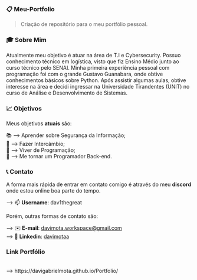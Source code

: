 ### 📋 Meu-Portfolio
 
> Criação de repositório para o meu portfólio pessoal.

### 🎓 Sobre Mim

Atualmente meu objetivo é atuar na área de T.I e Cybersecurity. Possuo conhecimento técnico em logística, visto que fiz Ensino Médio junto ao curso técnico pelo SENAI. Minha primeira experiência pessoal com programação foi com o grande Gustavo Guanabara, onde obtive conhecimentos básicos sobre Python. Após assistir algumas aulas, obtive interesse na área e decidi ingressar na Universidade Tirandentes (UNIT) no curso de Análise e Desenvolvimento de Sistemas. 

### 📈 Objetivos

Meus objetivos **atuais** são:

📚 --> Aprender sobre Segurança da Informação; <br>
🦅 --> Fazer Intercâmbio; <br>
💼 --> Viver de Programação; <br>
📌 --> Me tornar um Programador Back-end. 

### 📞 Contato

A forma mais rápida de entrar em contato comigo é através do meu **discord** onde estou online boa parte do tempo. 

--> 📫 **Username**: dav1thegreat

Porém, outras formas de contato são:

--> ✉️ **E-mail**: davimota.workspace@gmail.com <br>
--> 📱 **Linkedin**: [davimotaa](https://www.linkedin.com/in/davimotaa/)

### Link Portfólio 
<br>
--> https://davigabrielmota.github.io/Portfolio/

